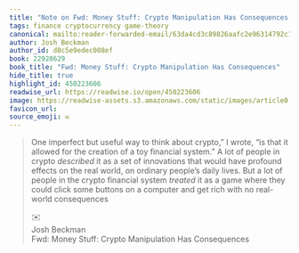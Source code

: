 ```yaml
---
title: "Note on Fwd: Money Stuff: Crypto Manipulation Has Consequences via Josh Beckman"
tags: finance cryptocurrency game-theory
canonical: mailto:reader-forwarded-email/63da4cd3c89826aafc2e96314792c133
author: Josh Beckman
author_id: d8c5e9edec008ef
book: 22928629
book_title: "Fwd: Money Stuff: Crypto Manipulation Has Consequences"
hide_title: true
highlight_id: 450223606
readwise_url: https://readwise.io/open/450223606
image: https://readwise-assets.s3.amazonaws.com/static/images/article0.00998d930354.png
favicon_url: 
source_emoji: ✉️
---
```


> One imperfect but useful way to think about crypto,” I wrote, “is that it allowed for the creation of a toy financial system.” A lot of people in crypto *described* it as a set of innovations that would have profound effects on the real world, on ordinary people’s daily lives. But a lot of people in the crypto financial system *treated* it as a game where they could click some buttons on a computer and get rich with no real-world consequences
> <div class="quoteback-footer"><div class="quoteback-avatar"><span class="mini-emoji"> ✉️</span></div><div class="quoteback-metadata"><div class="metadata-inner"><span style="display:none">FROM:</span><div aria-label="Josh Beckman" class="quoteback-author"> Josh Beckman</div><div aria-label="Fwd: Money Stuff: Crypto Manipulation Has Consequences" class="quoteback-title"> Fwd: Money Stuff: Crypto Manipulation Has Consequences</div></div></div></div>